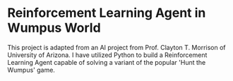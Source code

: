 # Reinforcement Learning Agent in Wumpus World

This project is adapted from an AI project from Prof. Clayton T. Morrison of University of Arizona. I have utilized Python to build a Reinforcement Learning Agent capable of solving a variant of the popular 'Hunt the Wumpus' game.
